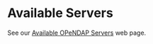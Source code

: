 # Available Servers

See our [Available OPeNDAP Servers](https://www.opendap.org/support/OPeNDAP-servers) web page.
